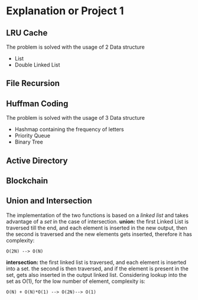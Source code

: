 # Explanation or Project 1

## LRU Cache

The problem is solved with the usage of 2 Data structure

* List
* Double Linked List

## File Recursion

## Huffman Coding

The problem is solved with the usage of 3 Data structure

* Hashmap containing the frequency of letters
* Priority Queue
* Binary Tree

## Active Directory

## Blockchain

## Union and Intersection

The implementation of the two functions is based on a *linked list* and takes advantage of a *set* 
in the case of intersection. 
**union:** the first Linked List is traversed till the end, and each element is inserted in the new 
 output, then the second is traversed and the new elements gets inserted, therefore it has complexity: 
```
O(2N) --> O(N)
```
**intersection:** the first linked list is traversed, and each element is inserted into 
a set. the second is then traversed, and if the element is present in the set, gets also inserted 
in the output linked list.
Considering lookup into the set as O(1), for the low number of element, complexity is:
```
O(N) + O(N)*O(1) --> O(2N)--> O(1)
```



